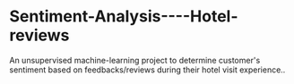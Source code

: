 # Sentiment-Analysis----Hotel-reviews
An unsupervised machine-learning project to determine customer's sentiment based on feedbacks/reviews during their hotel visit experience..
